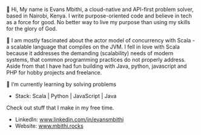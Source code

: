 👋 Hi, My name is Evans Mbithi, a cloud-native and API-first problem solver, based in Nairobi, Kenya.
      I write purpose-oriented code and believe in tech as a force for good. No better way to live my purpose than using my skills for the glory of God. 
      
👀 I am mostly fascinated about the actor model of concurrency with Scala - a scalable language
      that compiles on the JVM. I fell in love with Scala because it addresses the demanding (scalability) needs
      of modern systems, that common programming practices do not properly address. Aside from that 
      I have had fun building with Java, python, javascript and PHP for hobby projects and freelance. 
      
🌱 I’m currently learning by solving problems</br>

- Stack: Scala | Python | JavaScript | Java

Check out stuff that I make in my free time.

<!-- 💞️ I’m looking to collaborate on ... -->
- LinkedIn: www.linkedin.com/in/evansmbithi
- Website: www.mbithi.rocks

<!---
evansmbithi/evansmbithi is a ✨ special ✨ repository because its `README.md` (this file) appears on your GitHub profile.
You can click the Preview link to take a look at your changes.
--->
